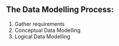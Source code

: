 ## The Data Modelling Process:
1. Gather requirements
2. Conceptual Data Modelling
3. Logical Data Modelling

